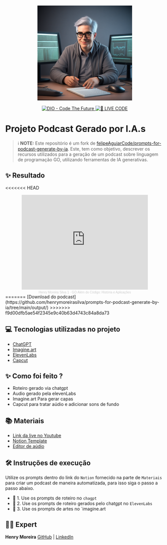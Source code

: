 <p align="center">
<img 
    src="./assets/cover.png"
    width="300"
/>
</p>

<p align="center">
<a href="https://dio.me/">
    <img 
        src="https://img.shields.io/badge/DIO-Code_The_Future-28DA77?logo=youtube" 
        alt="DIO - Code The Future">
</a>
<a href="https://dio.me/">
<img 
    src="https://img.shields.io/badge/🔴_LIVE_CODE-FF5E72" 
    alt="🔴 LIVE CODE">
</a>
</p>

# Projeto Podcast Gerado por I.A.s


 > ℹ️ **NOTE:** Este repositório é um fork de [felipeAguiarCode/prompts-for-podcast-generate-by-ia](felipeAguiarCode/prompts-for-podcast-generate-by-ia). 
 Este, tem como objetivo, descrever os recursos utilizados para a geração de um podcast sobre linguagem de programação GO, utilizando ferramentas de IA generativas.

## ✨ Resultado

<<<<<<< HEAD
<div align="center">
<iframe width="400" height="300" scrolling="no" frameborder="no" allow="autoplay" src="https://w.soundcloud.com/player/?url=https%3A//api.soundcloud.com/tracks/1868496114&color=%23ff5500&auto_play=false&hide_related=false&show_comments=true&show_user=true&show_reposts=false&show_teaser=true&visual=true"></iframe><div style="font-size: 10px; color: #cccccc;line-break: anywhere;word-break: normal;overflow: hidden;white-space: nowrap;text-overflow: ellipsis; font-family: Interstate,Lucida Grande,Lucida Sans Unicode,Lucida Sans,Garuda,Verdana,Tahoma,sans-serif;font-weight: 100;"><a href="https://soundcloud.com/henry-moreira-silva-1" title="Henry Moreira Silva 1" target="_blank" style="color: #cccccc; text-decoration: none;">Henry Moreira Silva 1</a> · <a href="https://soundcloud.com/henry-moreira-silva-1/go-alem-do-codigo-historia-e-aplicacoes" title="GO Além do Código: História e Aplicações" target="_blank" style="color: #cccccc; text-decoration: none;">GO Além do Código: História e Aplicações</a></div>
</div>
=======
[Download do podcast](https://github.com/henrymoreirasilva/prompts-for-podcast-generate-by-ia/tree/main/output/)
>>>>>>> f9d00dfb5ae54f2345e9c40b63d4743c84a8da73

## 💻 Tecnologias utilizadas no projeto

- [ChatGPT](https://chat.openai.com/) 
- [Imagine.art](https://www.imagine.art/dashboard)
- [ElevenLabs](https://beta.elevenlabs.io/)
- [Capcut](https://www.capcut.com/pt-br/)

## ✨ Como foi feito ?

- Roteiro gerado via chatgpt
- Audio gerado pela elevenLabs
- Imagine.art Para gerar capas
- Capcut para tratar aúdio e adicionar sons de fundo

## 📚 Materiais

- [Link da live no Youtube](https://www.youtube.com)
- [Notion Template](https://first-canvas-846.notion.site/PAS-Podcast-AI-Studio-c2d76b0abaf045618010019bae11a3ab?pvs=4)
- [Editor de aúdio](https://www.capcut.com/editor?from_page=landing_page&__action_from=picture_V%C3%ADdeos%20profissionais%20em%20minutos,%20n%C3%A3o%20em%20horas.)


## 🛠️ Instruções de execução

Utilize os prompts dentro do link do `Notion` fornecido na parte de `Materiais` para criar um podcast de maneira automatizada, para isso siga o passo a passo abaixo.

- 🤖 1. Use os prompts de roteiro no `chagpt`
- 🤖 2. Use os prompts de roteiro gerados pelo chatgpt no  `ElevenLabs`
- 🤖 3. Use os prompts de artes no `imagine.art


## 👨‍💻 Expert

**Henry Moreira**
[GitHub](https://github.com/henrymoreirasilva) | [LinkedIn](https://www.linkedin.com/in/henry-moreira-silva/)
